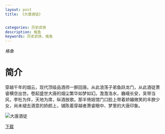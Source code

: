 ```yaml
---
layout: post
title: 《大唐酒徒》


categories: 历史武侠
description: 格鱼
keywords: 历史武侠，格鱼
---
```


*格鱼*

# 简介

穿越千年的烟云，现代顶级品酒师一醉回唐。从此浪荡子弟鱼跃龙门，从此酒徒萧睿横空出世。卷起盛世大唐的烟尘繁华如梦如幻。澹澹洛水，巍峨长安，吴带当风，李杜为伴，天地为席，纵酒放歌。那半倚妓馆门口脸上带着娇媚微笑的丰腴少女，尚未褪去酒意的娇颜上，铺陈着穿越者萧睿眼中、梦里的大唐印象。

![大唐酒徒](https://img.imiaobige.com/104134/77881.jpg)

[下载](https://link.jscdn.cn/1drv/aHR0cHM6Ly8xZHJ2Lm1zL3QvcyFBaGU2R2dNWmVFb2poVTh1WWZxcVBIU2tPaWt5P2U9d0QwVzMw.txt)

